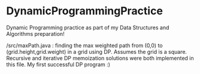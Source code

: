 # DynamicProgrammingPractice
Dynamic Programming practice as part of my Data Structures and Algorithms preparation!

/src/maxPath.java : finding the max weighted path from (0,0) to (grid.height,grid.weight) in a grid using DP. Assumes the grid is a square. Recursive and iterative DP memoization solutions were both implemented in this file. My first successful DP program :)